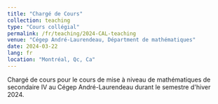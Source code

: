```yaml
---
title: "Chargé de Cours"
collection: teaching
type: "Cours collégial"
permalink: /fr/teaching/2024-CAL-teaching
venue: "Cégep André-Laurendeau, Départment de mathématiques"
date: 2024-03-22
lang: fr
location: "Montréal, Qc, Ca"
---
```


Chargé de cours pour le cours de mise à niveau de mathématiques de secondaire IV au Cégep André-Laurendeau durant le semestre d'hiver 2024.<br><br>